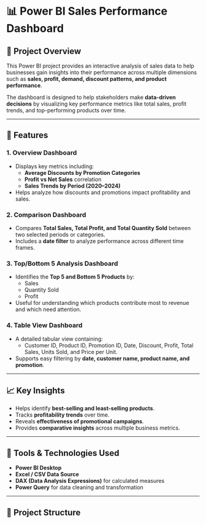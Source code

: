# 📊 Power BI Sales Performance Dashboard

## 📘 Project Overview  
This Power BI project provides an interactive analysis of sales data to help businesses gain insights into their performance across multiple dimensions such as **sales, profit, demand, discount patterns, and product performance**.  

The dashboard is designed to help stakeholders make **data-driven decisions** by visualizing key performance metrics like total sales, profit trends, and top-performing products over time.

---

## 🚀 Features  

### **1. Overview Dashboard**
- Displays key metrics including:
  - **Average Discounts by Promotion Categories**
  - **Profit vs Net Sales** correlation
  - **Sales Trends by Period (2020–2024)**
- Helps analyze how discounts and promotions impact profitability and sales.

### **2. Comparison Dashboard**
- Compares **Total Sales, Total Profit, and Total Quantity Sold** between two selected periods or categories.
- Includes a **date filter** to analyze performance across different time frames.

### **3. Top/Bottom 5 Analysis Dashboard**
- Identifies the **Top 5 and Bottom 5 Products** by:
  - Sales  
  - Quantity Sold  
  - Profit  
- Useful for understanding which products contribute most to revenue and which need attention.

### **4. Table View Dashboard**
- A detailed tabular view containing:
  - Customer ID, Product ID, Promotion ID, Date, Discount, Profit, Total Sales, Units Sold, and Price per Unit.  
- Supports easy filtering by **date, customer name, product name, and promotion**.

---

## 📈 Key Insights  
- Helps identify **best-selling and least-selling products**.  
- Tracks **profitability trends** over time.  
- Reveals **effectiveness of promotional campaigns**.  
- Provides **comparative insights** across multiple business metrics.

---

## 🧩 Tools & Technologies Used  
- **Power BI Desktop**  
- **Excel / CSV Data Source**  
- **DAX (Data Analysis Expressions)** for calculated measures  
- **Power Query** for data cleaning and transformation  

---

## 📂 Project Structure  
